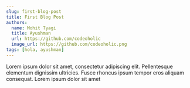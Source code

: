 ```yaml
---
slug: first-blog-post
title: First Blog Post
authors:
  name: Mohit Tyagi
  title: Ayushman
  url: https://github.com/codeoholic
  image_url: https://github.com/codeoholic.png
tags: [hola, ayushman]
---
```


Lorem ipsum dolor sit amet, consectetur adipiscing elit. Pellentesque elementum dignissim ultricies. Fusce rhoncus ipsum tempor eros aliquam consequat. Lorem ipsum dolor sit amet
